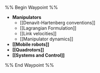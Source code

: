 %% Begin Waypoint %%
- **Manipulators**
	- [[Denavit-Hartenberg conventions]]
	- [[Lagrangian Formulation]]
	- [[Link velocities]]
	- [[Manipulator dynamics]]
- **[[Mobile robots]]**
- **[[Quadrotors]]**
- **[[Systems and Control]]**

%% End Waypoint %%